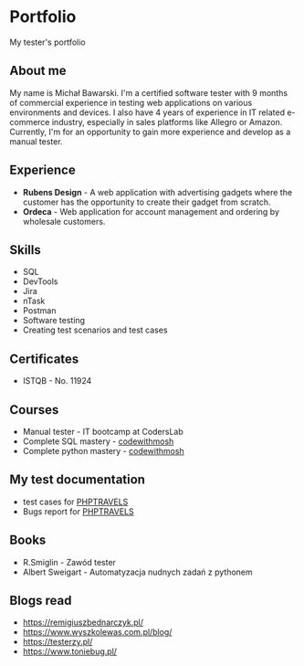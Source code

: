 # Portfolio
My tester's portfolio

## About me

My name is Michał Bawarski. I'm a certified software tester with 9 months of commercial experience in testing web applications on various environments and devices. I also have 4 years of experience in IT related e-commerce industry, especially in sales platforms like Allegro or Amazon. 
Currently, I'm for an opportunity to gain more experience and develop as a manual tester.

## Experience

- **Rubens Design** - A web application with advertising gadgets where the customer has the opportunity to create their gadget from scratch.
- **Ordeca** - Web application for account management and ordering by wholesale customers.

## Skills

- SQL
- DevTools
- Jira
- nTask
- Postman
- Software testing
- Creating test scenarios and test cases

## Certificates

- ISTQB - No. 11924

## Courses 

- Manual tester - IT bootcamp at CodersLab 
- Complete SQL mastery - [codewithmosh](https://codewithmosh.com/)
- Complete python mastery - [codewithmosh](https://codewithmosh.com/)

## My test documentation

- test cases for [PHPTRAVELS](https://docs.google.com/spreadsheets/d/1sywHSw8baVpAjrcej5FhZhheV82CsOLt/edit?usp=share_link&ouid=107910183028375738655&rtpof=true&sd=true)
- Bugs report for [PHPTRAVELS](https://docs.google.com/document/d/19HVr0N8bkfNu5QYAOyJCm-yYR8o9O5g5/edit?usp=share_link&ouid=107910183028375738655&rtpof=true&sd=true)

## Books

- R.Smiglin - Zawód tester
- Albert Sweigart - Automatyzacja nudnych zadań z pythonem

## Blogs read

- https://remigiuszbednarczyk.pl/
- https://www.wyszkolewas.com.pl/blog/
- https://testerzy.pl/
- https://www.toniebug.pl/




